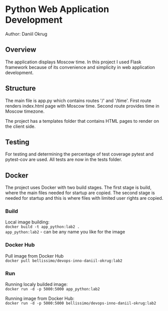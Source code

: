 # Python Web Application Development

Author: Daniil Okrug

## Overview
The application displays Moscow time. In this project I used Flask framework because of its convenience and simplicity in web application development.

## Structure
The main file is app.py which contains routes '/' and '/time'. First route renders index.html page with Moscow time. Second route provides time in Moscow timezone.

The project has a templates folder that contains HTML pages to render on the client side.

## Testing
For testing and determining the percentage of test coverage pytest and pytest-cov are used. All tests are now in the tests folder. 

## Docker
The project uses Docker with two build stages. The first stage is build, where the main files needed for startup are copied. The second stage is needed for startup and this is where files with limited user rights are copied.

### Build
Local image building: \
`docker build -t app_python:lab2 .` \
`app_python:lab2` - can be any name you like for the image

### Docker Hub
Pull image from Docker Hub \
`docker pull bellissimo/devops-inno-daniil-okrug:lab2`

### Run
Running localy builded image: \
`docker run -d -p 5000:5000 app_python:lab2`

Running image from Docker Hub: \
`docker run -d -p 5000:5000 bellissimo/devops-inno-daniil-okrug:lab2`
